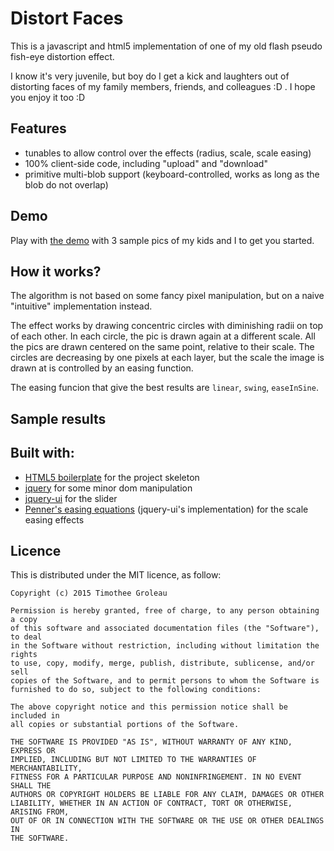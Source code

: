 # Distort Faces
This is a javascript and html5 implementation of one of my old flash pseudo fish-eye distortion effect. 

I know it's very juvenile, but boy do I get a kick and laughters out of distorting faces of my family members, friends, and colleagues :D . I hope you enjoy it too :D


## Features
* tunables to allow control over the effects (radius, scale, scale easing)
* 100% client-side code, including "upload" and "download"
* primitive multi-blob support (keyboard-controlled, works as long as the blob do not overlap)


## Demo

Play with [the demo](timotheegroleau.com/fun/distort_faces/) with 3 sample pics of my kids and I to get you started.


## How it works?

The algorithm is not based on some fancy pixel manipulation, but on a naive "intuitive" implementation instead.

The effect works by drawing concentric circles with diminishing radii on top of each other. In each circle, the pic is drawn again at a different scale. All the pics are drawn centered on the same point, relative to their scale.
The circles are decreasing by one pixels at each layer, but the scale the image is drawn at is controlled by an easing function.

The easing funcion that give the best results are  ```linear```, ```swing```, ```easeInSine```.

## Sample results


## Built with:
* [HTML5 boilerplate](https://html5boilerplate.com/) for the project skeleton
* [jquery](https://jquery.com/) for some minor dom manipulation
* [jquery-ui](https://jqueryui.com/) for the slider
* [Penner's easing equations](http://robertpenner.com/easing/) (jquery-ui's implementation) for the scale easing effects
 

## Licence

This is distributed under the MIT licence, as follow:

```
Copyright (c) 2015 Timothee Groleau

Permission is hereby granted, free of charge, to any person obtaining a copy
of this software and associated documentation files (the "Software"), to deal
in the Software without restriction, including without limitation the rights
to use, copy, modify, merge, publish, distribute, sublicense, and/or sell
copies of the Software, and to permit persons to whom the Software is
furnished to do so, subject to the following conditions:

The above copyright notice and this permission notice shall be included in
all copies or substantial portions of the Software.

THE SOFTWARE IS PROVIDED "AS IS", WITHOUT WARRANTY OF ANY KIND, EXPRESS OR
IMPLIED, INCLUDING BUT NOT LIMITED TO THE WARRANTIES OF MERCHANTABILITY,
FITNESS FOR A PARTICULAR PURPOSE AND NONINFRINGEMENT. IN NO EVENT SHALL THE
AUTHORS OR COPYRIGHT HOLDERS BE LIABLE FOR ANY CLAIM, DAMAGES OR OTHER
LIABILITY, WHETHER IN AN ACTION OF CONTRACT, TORT OR OTHERWISE, ARISING FROM,
OUT OF OR IN CONNECTION WITH THE SOFTWARE OR THE USE OR OTHER DEALINGS IN
THE SOFTWARE.
```
